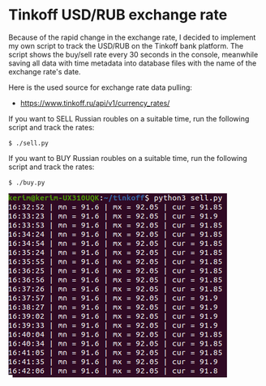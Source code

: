 # Tinkoff USD/RUB exchange rate

Because of the rapid change in the exchange rate, I decided to implement my own script to track the USD/RUB on the Tinkoff bank platform. The script shows the buy/sell rate every 30 seconds in the console, meanwhile saving all data with time metadata into database files with the name of the exchange rate's date. 

Here is the used source for exchange rate data pulling:

- https://www.tinkoff.ru/api/v1/currency_rates/

If you want to SELL Russian roubles on a suitable time, run the following script and track the rates:

```
$ ./sell.py
```

If you want to BUY Russian roubles on a suitable time, run the following script and track the rates:

```
$ ./buy.py
```

![](https://github.com/KerimKochekov/tinkoff_USD-RUB/blob/main/sell.png)
